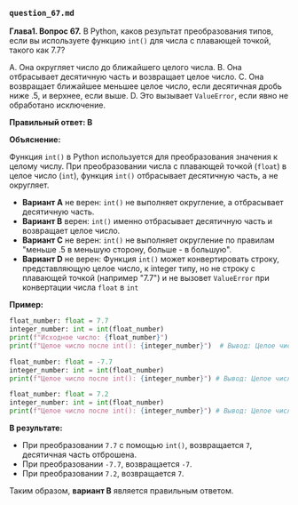 ### `question_67.md`

**Глава1. Вопрос 67.** В Python, каков результат преобразования типов, если вы используете функцию `int()` для числа с плавающей точкой, такого как 7.7?

A. Она округляет число до ближайшего целого числа.
B. Она отбрасывает десятичную часть и возвращает целое число.
C. Она возвращает ближайшее меньшее целое число, если десятичная дробь ниже .5, и верхнее, если выше.
D. Это вызывает `ValueError`, если явно не обработано исключение.

**Правильный ответ: B**

**Объяснение:**

Функция `int()` в Python используется для преобразования значения к целому числу. При преобразовании числа с плавающей точкой (`float`) в целое число (`int`), функция `int()` отбрасывает десятичную часть, а не округляет.

*   **Вариант A** не верен:  `int()` не выполняет округление, а отбрасывает десятичную часть.
*   **Вариант B** верен: `int()` именно отбрасывает десятичную часть и возвращает целое число.
*   **Вариант C** не верен:  `int()` не выполняет округление по правилам "меньше .5 в меньшую сторону, больше - в большую".
*   **Вариант D** не верен: Функция `int()` может конвертировать строку, представляющую целое число, к integer типу, но не строку с плавающей точкой (например "7.7") и не вызовет `ValueError` при конвертации числа `float` в `int`

**Пример:**

```python
float_number: float = 7.7
integer_number: int = int(float_number)
print(f"Исходное число: {float_number}")
print(f"Целое число после int(): {integer_number}")  # Вывод: Целое число после int(): 7

float_number: float = -7.7
integer_number: int = int(float_number)
print(f"Целое число после int(): {integer_number}") # Вывод: Целое число после int(): -7

float_number: float = 7.2
integer_number: int = int(float_number)
print(f"Целое число после int(): {integer_number}") # Вывод: Целое число после int(): 7
```

**В результате:**
* При преобразовании `7.7` с помощью `int()`, возвращается `7`, десятичная часть отброшена.
* При преобразовании `-7.7`, возвращается `-7`.
* При преобразовании `7.2`, возвращается `7`.

Таким образом, **вариант B** является правильным ответом.
